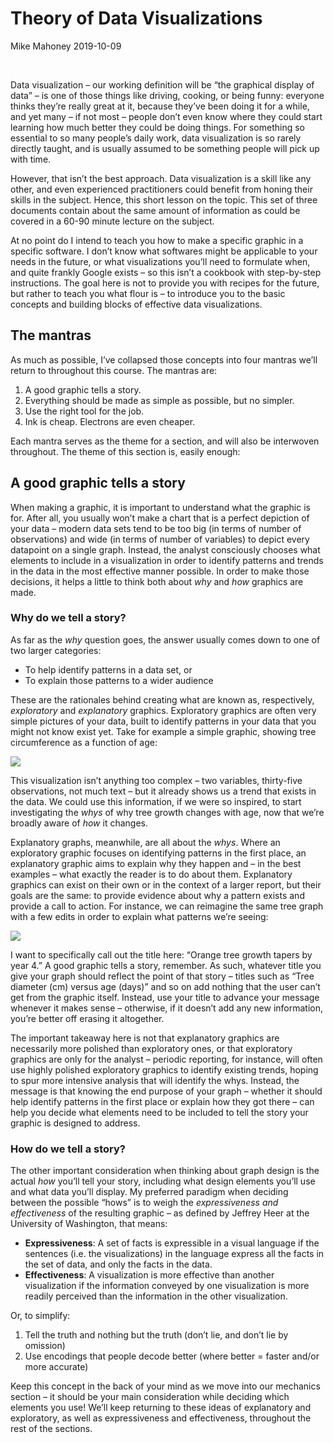 Theory of Data Visualizations
================
Mike Mahoney
2019-10-09

<br>

Data visualization – our working definition will be “the graphical
display of data” – is one of those things like driving, cooking, or
being funny: everyone thinks they’re really great at it, because they’ve
been doing it for a while, and yet many – if not most – people don’t
even know where they could start learning how much better they could be
doing things. For something so essential to so many people’s daily work,
data visualization is so rarely directly taught, and is usually assumed
to be something people will pick up with time.

However, that isn’t the best approach. Data visualization is a skill
like any other, and even experienced practitioners could benefit from
honing their skills in the subject. Hence, this short lesson on the
topic. This set of three documents contain about the same amount of
information as could be covered in a 60-90 minute lecture on the
subject.

At no point do I intend to teach you how to make a specific graphic in a
specific software. I don’t know what softwares might be applicable to
your needs in the future, or what visualizations you’ll need to
formulate when, and quite frankly Google exists – so this isn’t a
cookbook with step-by-step instructions. The goal here is not to provide
you with recipes for the future, but rather to teach you what flour is –
to introduce you to the basic concepts and building blocks of effective
data visualizations.

## The mantras

As much as possible, I’ve collapsed those concepts into four mantras
we’ll return to throughout this course. The mantras are:

1.  A good graphic tells a story.
2.  Everything should be made as simple as possible, but no simpler.
3.  Use the right tool for the job.
4.  Ink is cheap. Electrons are even cheaper.

Each mantra serves as the theme for a section, and will also be
interwoven throughout. The theme of this section is, easily enough:

## A good graphic tells a story

When making a graphic, it is important to understand what the graphic is
for. After all, you usually won’t make a chart that is a perfect
depiction of your data – modern data sets tend to be too big (in terms
of number of observations) and wide (in terms of number of variables) to
depict every datapoint on a single graph. Instead, the analyst
consciously chooses what elements to include in a visualization in order
to identify patterns and trends in the data in the most effective manner
possible. In order to make those decisions, it helps a little to think
both about *why* and *how* graphics are made.

### Why do we tell a story?

As far as the *why* question goes, the answer usually comes down to one
of two larger categories:

  - To help identify patterns in a data set, or
  - To explain those patterns to a wider audience

These are the rationales behind creating what are known as,
respectively, *exploratory* and *explanatory* graphics. Exploratory
graphics are often very simple pictures of your data, built to identify
patterns in your data that you might not know exist yet. Take for
example a simple graphic, showing tree circumference as a function of
age:

![](TheoryOfDataViz_files/figure-gfm/unnamed-chunk-1-1.png)<!-- -->

This visualization isn’t anything too complex – two variables,
thirty-five observations, not much text – but it already shows us a
trend that exists in the data. We could use this information, if we were
so inspired, to start investigating the *whys* of why tree growth
changes with age, now that we’re broadly aware of *how* it changes.

Explanatory graphs, meanwhile, are all about the *whys*. Where an
exploratory graphic focuses on identifying patterns in the first place,
an explanatory graphic aims to explain why they happen and – in the best
examples – what exactly the reader is to do about them. Explanatory
graphics can exist on their own or in the context of a larger report,
but their goals are the same: to provide evidence about why a pattern
exists and provide a call to action. For instance, we can reimagine the
same tree graph with a few edits in order to explain what patterns we’re
seeing:

![](TheoryOfDataViz_files/figure-gfm/unnamed-chunk-2-1.png)<!-- -->

I want to specifically call out the title here: “Orange tree growth
tapers by year 4.” A good graphic tells a story, remember. As such,
whatever title you give your graph should reflect the point of that
story – titles such as “Tree diameter (cm) versus age (days)” and so on
add nothing that the user can’t get from the graphic itself. Instead,
use your title to advance your message whenever it makes sense –
otherwise, if it doesn’t add any new information, you’re better off
erasing it altogether.

The important takeaway here is not that explanatory graphics are
necessarily more polished than exploratory ones, or that exploratory
graphics are only for the analyst – periodic reporting, for instance,
will often use highly polished exploratory graphics to identify existing
trends, hoping to spur more intensive analysis that will identify the
whys. Instead, the message is that knowing the end purpose of your graph
– whether it should help identify patterns in the first place or explain
how they got there – can help you decide what elements need to be
included to tell the story your graphic is designed to address.

### How do we tell a story?

The other important consideration when thinking about graph design is
the actual *how* you’ll tell your story, including what design elements
you’ll use and what data you’ll display. My preferred paradigm when
deciding between the possible “hows” is to weigh the *expressiveness and
effectiveness* of the resulting graphic – as defined by Jeffrey Heer at
the University of Washington, that means:

  - **Expressiveness**: A set of facts is expressible in a visual
    language if the sentences (i.e. the visualizations) in the language
    express all the facts in the set of data, and only the facts in the
    data.  
  - **Effectiveness**: A visualization is more effective than another
    visualization if the information conveyed by one visualization is
    more readily perceived than the information in the other
    visualization.

Or, to simplify:

1.  Tell the truth and nothing but the truth (don’t lie, and don’t lie
    by omission)
2.  Use encodings that people decode better (where better = faster
    and/or more accurate)

Keep this concept in the back of your mind as we move into our mechanics
section – it should be your main consideration while deciding which
elements you use\! We’ll keep returning to these ideas of explanatory
and exploratory, as well as expressiveness and effectiveness, throughout
the rest of the sections.

